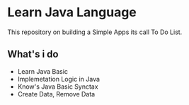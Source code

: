 # Learn Java Language

This repository on building a Simple Apps its call To Do List.

## What's i do 

- Learn Java Basic
- Implemetation Logic in Java
- Know's Java Basic Synctax
- Create Data, Remove Data
